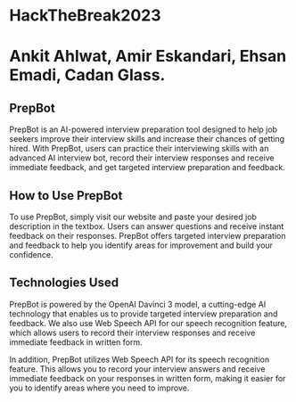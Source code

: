 # HackTheBreak2023

# Ankit Ahlwat, Amir Eskandari, Ehsan Emadi, Cadan Glass.

## PrepBot
PrepBot is an AI-powered interview preparation tool designed to help job seekers improve their interview skills and increase their chances of getting hired. With PrepBot, users can practice their interviewing skills with an advanced AI interview bot, record their interview responses and receive immediate feedback, and get targeted interview preparation and feedback.

## How to Use PrepBot
To use PrepBot, simply visit our website and paste your desired job description in the textbox. 
Users can answer questions and receive instant feedback on their responses. PrepBot offers targeted interview preparation and feedback to help you identify areas for improvement and build your confidence.


## Technologies Used
PrepBot is powered by the OpenAI Davinci 3 model, a cutting-edge AI technology that enables us to provide targeted interview preparation and feedback. We also use Web Speech API for our speech recognition feature, which allows users to record their interview responses and receive immediate feedback in written form.

In addition, PrepBot utilizes Web Speech API for its speech recognition feature. This allows you to record your interview answers and receive immediate feedback on your responses in written form, making it easier for you to identify areas where you need to improve.

